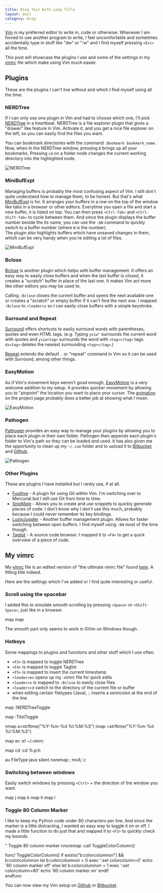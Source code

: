 ```yaml
---
title: Blog Test With Long Title
layout: post
category: blog
---
```

[Vim][] is my preferred editor to write in, code or otherwise. Whenever I am forced to use another program to write, I feel uncomfortable and sometimes accidentally type in stuff like "dw" or ":w" and I find myself pressing `<Esc>` all the time. 

This post will showcase the plugins I use and some of the settings in my [vimrc][] file which make using Vim much easier. 


<h2 id="plugins">Plugins</h2>

These are the plugins I can't live without and which I find myself using all the time. 

### NERDTree ###

If I can only use one plugin in Vim and had to choose which one, I'll pick [NERDTree][] in a heartbeat. NERDTree is a file explorer plugin that gives a "drawer" like feature in Vim. Activate it, and you get a nice file explorer on the left, so you can easily find the files you want. 

You can bookmark directories with the command `:Bookmark bookmark_name`. Now, when in the NERDTree window, pressing `B` brings up all your bookmarks. Pressing `cd` on a folder node changes the current working directory into the highlighted node. 

![NERDTree]({{site.url}}/media/images/blog/{{page.node.name}}/{{page.page_name}}/NERDTree.png)

### MiniBufExpl ###

Managing buffers is probably the most confusing aspect of Vim. I still don't quite understand how to manage them, to be honest. But that's what [MiniBufExpl][] is for. 
It arranges your buffers in a row on the top of the window like tabs in a browser or other editors. 
Everytime you open a file and start a new buffer, it is listed on top. You can then press `<Ctrl-Tab>` and `<Ctrl-Shift-Tab>` to cycle between them. And since the plugin displays the buffer number beside the its name, you can use the `:bN` command to quickly switch to a buffer number (where `N` is the number).  
The plugin also highlights buffers which have unsaved changes in them, which can be very handy when you're editing a lot of files. 

![MiniBufExpl]({{site.url}}/media/images/blog/{{page.node.name}}/{{page.page_name}}/MiniBufExpl.png)

### Bclose ###

[Bclose][] is another plugin which helps with buffer management. It offers an easy way to easily close buffers and when the last buffer is closed, it creates a "scratch" buffer in place of the last one. It makes Vim act more like other editors you may be used to. 

Calling `:Bclose` closes the current buffer and opens the next available one or creates a "scratch" or empty buffer if it can't find the next one. I mapped `:Bclose` to `<leader>x` so I can easily close buffers with a simple keystroke. 

### Surround and Repeat ###

[Surround][] offers shortcuts to easily surround words with parentheses, quotes and even HTML tags. (e.g. Typing `ysiw"` surrounds the current word with quotes and `ysiw<tag>` surrounds the word with `<tag></tag>` tags. `ds<tag>` deletes the nearest surrounding `<tag></tag>`.)

[Repeat][] extends the default `.` or "repeat" command in Vim so it can be used with Surround, among other things. 

### EasyMotion ###

As if Vim's movement keys weren't good enough, [EasyMotion][] is a very welcome addition to my setup. It provides quicker movement by allowing you to "pinpoint" the location you want to place your cursor. The [animation][easymotionanimation] on the project page probably does a better job at showing what I mean. 

![EasyMotion]({{site.url}}/media/images/blog/{{page.node.name}}/{{page.page_name}}/EasyMotion.png)

### Pathogen ###

[Pathogen][] provides an easy way to manage your plugins by allowing you to place each plugin in their own folder. Pathogen then appends each plugin's folder to Vim's path so they can be loaded and used. 
It has also given me the opportunity to clean up my `~/.vim` folder and to upload it to [Bitbucket][hgdotfiles] and [Github][gitdotfiles].

![Pathogen]({{site.url}}/media/images/blog/{{page.node.name}}/{{page.page_name}}/Pathogen.png)

### Other Plugins ###

These are plugins I have installed but I rarely use, if at all. 

- [Fugitive][] - A plugin for using Git within Vim. I'm switching over to Mercurial but I still use Git from time to time. 
- [SnipMate][] - Allows you to create and use snippets to quickly generate pieces of code. I don't know why I don't use this much, probably because I could never remember its key bindings. 
- [LustyJuggler][] - Another buffer management plugin. Allows for faster switching between open buffers. I find myself using `:bN` most of the time though. 
- [Taglist][] - A source code browser. I mapped it to `<F4>` to get a quick overview of a piece of code. 


<h2 id="vimrc">My vimrc</h2>

My [vimrc][] file is an edited version of "the ultimate vimrc file" found [here](http://amix.dk/vim/vimrc.html). A fitting title indeed.

Here are the settings which I've added or I find quite interesting or useful.

### Scroll using the spacebar ###

I added this to simulate smooth scrolling by pressing `<Space>` or `<Shift-Space>`, just like in a browser. 

map <S-Space> <C-Y><C-Y><C-Y><C-Y><C-Y><C-Y><C-Y><C-Y><C-Y><C-Y><C-Y>
map <Space> <C-E><C-E><C-E><C-E><C-E><C-E><C-E><C-E><C-E><C-E><C-E>

The smooth part only seems to work in GVim on Windows though. 

### Hotkeys ###

Some mappings to plugins and functions and other stuff which I use often. 

- `<F3>` is mapped to toggle NERDTree
- `<F4>` is mapped to toggle Taglist
- `<F5>` is mapped to insert the current timestamp
- `<leader>ev` opens up my .vimrc file for quick edits
- `<leader>x` is mapped to `:Bclose` to easily close files
- `<leader>cd` switch to the directory of the current file or buffer
- when editing certain filetypes (Java), `;` inserts a semicolon at the end of the line 

map <F3> :NERDTreeToggle<CR><CR>

map <F4> :TlistToggle<CR><CR>

nmap <F5> a<C-R>=strftime("%Y-%m-%d %I:%M:%S")<CR><Esc>
imap <F5> <C-R>=strftime("%Y-%m-%d %I:%M:%S")<CR>

map <leader>ev :e! ~/.vimrc<cr>

map <leader>cd :cd %:p:h<cr>

au FileType java silent noremap ; <Esc>mcA;<Esc>`c
### Switching between windows ###

Easily switch windows by pressing `<Ctrl>` + the direction of the window you want. 


map <C-j> <C-W>j
map <C-k> <C-W>k
map <C-h> <C-W>h
map <C-l> <C-W>l

### Toggle 80 Column Marker ###
I like to keep my Python code under 80 characters per line. And since the marker is a little distracting, I wanted an easy way to toggle it on or off.
I made a little function to do just that and mapped it to `<F2>` to quickly check my bounds.

" Toggle 80 column marker
nnoremap <F2> :call ToggleColorColumn()<CR>

func! ToggleColorColumn()
	if exists("b:colorcolumnon") && b:colorcolumnon
		let b:colorcolumnon = 0
		exec ':set colorcolumn=0'
		echo '80 column marker off'
	else
		let b:colorcolumnon = 1
		exec ':set colorcolumn=80'
		echo '80 column marker on'
	endif	
endfunc

You can now view my Vim setup on [Github][gitdotfiles] or [Bitbucket][hgdotfiles].


[Vim]: http://www.vim.org
[NERDTree]: http://www.vim.org/scripts/script.php?script_id=1658
[MiniBufExpl]: https://github.com/fholgado/minibufexpl.vim
[Bclose]: http://vim.wikia.com/wiki/Deleting_a_buffer_without_closing_the_window#Script
[Surround]: http://www.vim.org/scripts/script.php?script_id=1697
[surrounddocs]: https://github.com/tpope/vim-surround/blob/master/doc/surround.txt
[Repeat]: http://www.vim.org/scripts/script.php?script_id=2136
[Fugitive]: http://www.vim.org/scripts/script.php?script_id=2975
[SnipMate]: http://www.vim.org/scripts/script.php?script_id=2540
[LustyJuggler]: http://www.vim.org/scripts/script.php?script_id=2050
[Taglist]: http://www.vim.org/scripts/script.php?script_id=273
[vimrc]: {{site.url}}/media/uploads/vim/vimrc.html
[EasyMotion]: https://github.com/Lokaltog/vim-easymotion
[easymotionanimation]: https://d3nwyuy0nl342s.cloudfront.net/img/311e2034c078b3d7a53497020cda7b3bedda249d/687474703a2f2f6f6935342e74696e797069632e636f6d2f3279797365666d2e6a7067
[Pathogen]: http://www.vim.org/scripts/script.php?script_id=2332
[hgdotfiles]: https://bitbucket.org/john2x/dotfiles
[gitdotfiles]: https://github.com/john2x/dotfiles


